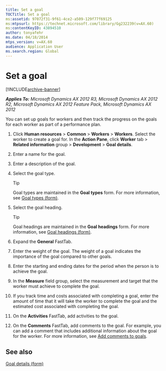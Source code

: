 ```yaml
---
title: Set a goal
TOCTitle: Set a goal
ms:assetid: 97072f31-9f61-4ce2-a509-129f77f69125
ms:mtpsurl: https://technet.microsoft.com/library/Gg232239(v=AX.60)
ms:contentKeyID: 43894510
author: tonyafehr
ms.date: 04/18/2014
mtps_version: v=AX.60
audience: Application User
ms.search.region: Global
---
```


# Set a goal 


[!INCLUDE[archive-banner](includes/archive-banner.md)]


_**Applies To:** Microsoft Dynamics AX 2012 R3, Microsoft Dynamics AX 2012 R2, Microsoft Dynamics AX 2012 Feature Pack, Microsoft Dynamics AX 2012_

You can set up goals for workers and then track the progress on the goals for each worker as part of a performance plan.

1.  Click **Human resources** \> **Common** \> **Workers** \> **Workers**. Select the worker to create a goal for. In the **Action Pane**, click **Worker** tab \> **Related information** group \> **Development** \> **Goal details**.

2.  Enter a name for the goal.

3.  Enter a description of the goal.

4.  Select the goal type.
    

    > [!TIP]
    > <P>Goal types are maintained in the <STRONG>Goal types</STRONG> form. For more information, see <A href="https://technet.microsoft.com/library/hh208815(v=ax.60)">Goal types (form)</A>.</P>



5.  Select the goal heading.
    

    > [!TIP]
    > <P>Goal headings are maintained in the <STRONG>Goal headings</STRONG> form. For more information, see <A href="https://technet.microsoft.com/library/hh209487(v=ax.60)">Goal headings (form)</A>.</P>



6.  Expand the **General** FastTab.

7.  Enter the weight of the goal. The weight of a goal indicates the importance of the goal compared to other goals.

8.  Enter the starting and ending dates for the period when the person is to achieve the goal.

9.  In the **Measure** field group, select the measurement and target that the worker must achieve to complete the goal.

10. If you track time and costs associated with completing a goal, enter the amount of time that it will take the worker to complete the goal and the estimated cost associated with completing the goal.

11. On the **Activities** FastTab, add activities to the goal.

12. On the **Comments** FastTab, add comments to the goal. For example, you can add a comment that includes additional information about the goal for the worker. For more information, see [Add comments to goals](add-comments-to-goals.md).

## See also

[Goal details (form)](https://technet.microsoft.com/library/hh227645\(v=ax.60\))

  


